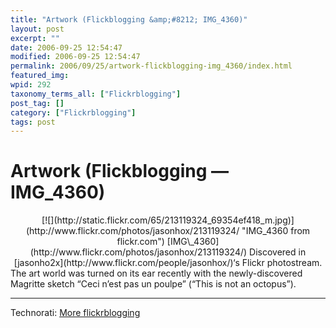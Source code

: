 ```yaml
---
title: "Artwork (Flickblogging &amp;#8212; IMG_4360)"
layout: post
excerpt: ""
date: 2006-09-25 12:54:47
modified: 2006-09-25 12:54:47
permalink: 2006/09/25/artwork-flickblogging-img_4360/index.html
featured_img: 
wpid: 292
taxonomy_terms_all: ["Flickrblogging"]
post_tag: []
category: ["Flickrblogging"]
tags: post
---
```


# Artwork (Flickblogging &#8212; IMG_4360)

<div align="center">[![](http://static.flickr.com/65/213119324_69354ef418_m.jpg)](http://www.flickr.com/photos/jasonhox/213119324/ "IMG_4360 from flickr.com")  
[IMG\_4360](http://www.flickr.com/photos/jasonhox/213119324/)  
Discovered in [jasonho2x](http://www.flickr.com/people/jasonhox/)‘s Flickr photostream. </div>The art world was turned on its ear recently with the newly-discovered Magritte sketch “Ceci n’est pas un poulpe” (“This is not an octopus”).

- - - - - -

Technorati: [More flickrblogging](http://www.technorati.com/tags/flickrblogging)